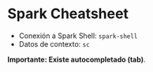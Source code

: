 # Spark Cheatsheet

* Conexión a Spark Shell: `spark-shell`
* Datos de contexto: `sc`

**Importante: Existe autocompletado (tab)**.